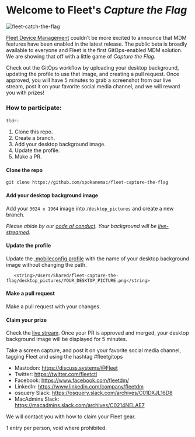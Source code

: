 # Welcome to Fleet's _Capture the Flag_

![fleet-catch-the-flag](https://user-images.githubusercontent.com/6200229/231500664-5b5d14b6-795d-49fa-8a70-5e107e4cb23e.png)

[Fleet Device Management](https://fleetdm.com/) couldn’t be more excited to announce that MDM features have been enabled in the latest release. The public beta is broadly available to everyone and Fleet is the first GitOps-enabled MDM solution.  We are showing that off with a little game of _Capture the Flag._ 

Check out the GitOps workflow by uploading your desktop background, updating the profile to use that image, and creating a pull request. Once approved, you will have 5 minutes to grab a screenshot from our live stream, post it on your favorite social media channel, and we will reward you with prizes!

### How to participate:

`tldr:` 

1.  Clone this repo.
2.  Create a branch.
3.  Add your desktop background image.
4.  Update the profile.
5.  Make a PR.

#### Clone the repo

```shell
git clone https://github.com/spokanemac/fleet-capture-the-flag
```

#### Add your desktop background image

Add your `3024 x 1964` image into `/desktop_pictures` and create a new branch.

_Please abide by our_ [_code of conduct_](https://github.com/fleetdm/fleet/blob/main/CODE_OF_CONDUCT.md)_. Your background will be [live-streamed](https://www.twitch.tv/fleetdm)._

#### Update the profile

Update the [.mobileconfig profile](https://github.com/spokanemac/fleet-capture-the-flag/blob/8be2471224e11783aaef2e98ab046aa514e24a04/mdm_profiles/set_desktop_picture.mobileconfig#L19) with the name of your desktop background image without changing the path.

```
   <string>/Users/Shared/fleet-capture-the-flag/desktop_pictures/YOUR_DESKTOP_PICTURE.png</string>
```

#### Make a pull request

Make a pull request with your changes.

#### Claim your prize

Check the [live stream](https://www.twitch.tv/fleetdm). Once your PR is approved and merged, your desktop background image will be displayed for 5 minutes.

Take a screen capture, and post it on your favorite social media channel, tagging Fleet and using the hashtag #fleetgitops
- Mastodon: https://discuss.systems/@Fleet
- Twitter: https://twitter.com/fleetctl
- Facebook: https://www.facebook.com/fleetdm/
- LinkedIn: https://www.linkedin.com/company/fleetdm
- osquery Slack: https://osquery.slack.com/archives/C01DXJL16D8
- MacAdmins Slack: https://macadmins.slack.com/archives/C0214NELAE7

We will contact you with how to claim your Fleet gear.

1 entry per person, void where prohibited.

